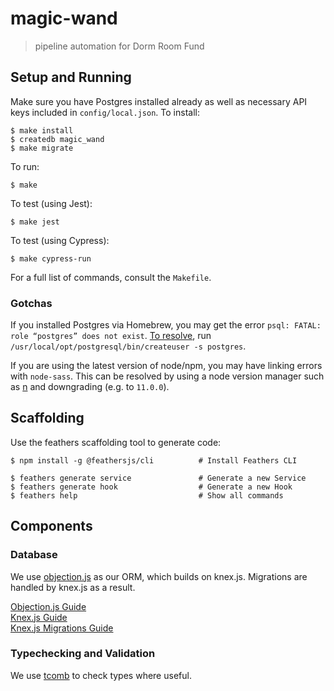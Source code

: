 # magic-wand

> pipeline automation for Dorm Room Fund


## Setup and Running

Make sure you have Postgres installed already as well as necessary API keys included in `config/local.json`. To install:

```
$ make install
$ createdb magic_wand
$ make migrate
```

To run:

```
$ make
```

To test (using Jest):

```
$ make jest
```

To test (using Cypress):

```
$ make cypress-run
```

For a full list of commands, consult the `Makefile`.

### Gotchas

If you installed Postgres via Homebrew, you may get the error 
`psql: FATAL: role “postgres” does not exist`. 
[To resolve](https://stackoverflow.com/questions/15301826/psql-fatal-role-postgres-does-not-exist#comment101477151_15309551), 
run `/usr/local/opt/postgresql/bin/createuser -s postgres`.

If you are using the latest version of node/npm, you may have linking errors with `node-sass`. This can be resolved by 
using a node version manager such as [n](https://github.com/tj/n) and downgrading (e.g. to `11.0.0`).


## Scaffolding

Use the feathers scaffolding tool to generate code:

```
$ npm install -g @feathersjs/cli          # Install Feathers CLI

$ feathers generate service               # Generate a new Service
$ feathers generate hook                  # Generate a new Hook
$ feathers help                           # Show all commands
```

## Components

### Database

We use [objection.js](http://vincit.github.io/objection.js/) as our ORM, 
which builds on knex.js. Migrations are handled by knex.js as a result.

[Objection.js Guide](http://vincit.github.io/objection.js/)  
[Knex.js Guide](https://knexjs.org/#Migrations)  
[Knex.js Migrations Guide](https://knexjs.org/#Migrations)  

### Typechecking and Validation

We use [tcomb](https://github.com/gcanti/tcomb) to check types where useful.
